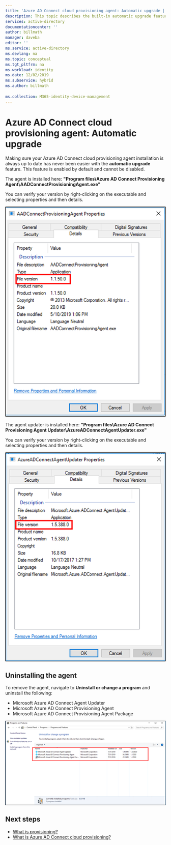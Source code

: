 ```yaml
---
title: 'Azure AD Connect cloud provisioning agent: Automatic upgrade | Microsoft Docs'
description: This topic describes the built-in automatic upgrade feature in the Azure AD Connect cloud provisioning agent.
services: active-directory
documentationcenter: ''
author: billmath
manager: daveba
editor: ''
ms.service: active-directory
ms.devlang: na
ms.topic: conceptual
ms.tgt_pltfrm: na
ms.workload: identity
ms.date: 12/02/2019
ms.subservice: hybrid
ms.author: billmath

ms.collection: M365-identity-device-management
---
```

# Azure AD Connect cloud provisioning agent: Automatic upgrade

Making sure your Azure AD Connect cloud provisioning agent installation is always up to date has never been easier with the **automatic upgrade** feature. This feature is enabled by default and cannot be disabled.

The agent is installed here:  **"Program files\Azure AD Connect Provisioning Agent\AADConnectProvisioningAgent.exe"**

You can verify your version by right-clicking on the executable and selecting properties and then details.

![Agent file version](media/how-to-cloud-prov-agent/agent1.png)

The agent updater is installed here:  **"Program files\Azure AD Connect Provisioning Agent Updater\AzureADConnectAgentUpdater.exe"**

You can verify your version by right-clicking on the executable and selecting properties and then details.

![Agent updater version](media/how-to-cloud-prov-agent/agent2.png)

## Uninstalling the agent
To remove the agent, navigate to **Uninstall or change a program** and uninstall the following:

- Microsoft Azure AD Connect Agent Updater
- Microsoft Azure AD Connect Provisioning Agent
- Microsoft Azure AD Connect Provisioning Agent Package

![Agent removal](media/how-to-cloud-prov-agent/agent3.png)

## Next steps 

- [What is provisioning?](what-is-provisioning.md)
- [What is Azure AD Connect cloud provisioning?](what-is-cloud-provisioning.md)

